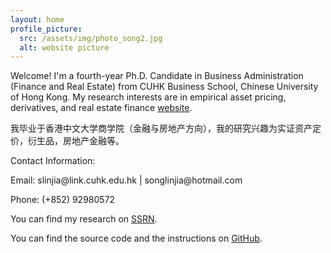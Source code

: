 ```yaml
---
layout: home
profile_picture:
  src: /assets/img/photo_song2.jpg
  alt: website picture
---
```


<p>
  Welcome! I'm a fourth-year Ph.D. Candidate in Business Administration (Finance and Real Estate) from CUHK Business School, Chinese University of Hong Kong. My research interests are in empirical asset pricing, derivatives, and real estate finance <a href="http://dangrover.com">website</a>.
</p>

<p>
  我毕业于香港中文大学商学院（金融与房地产方向），我的研究兴趣为实证资产定价，衍生品，房地产金融等。
</p>

<p>
Contact Information:
</p>

<p>
Email: slinjia@link.cuhk.edu.hk |  songlinjia@hotmail.com
</p>

<p>
Phone: (+852) 92980572
</p>

<p>
  You can find my research on <a href="https://papers.ssrn.com/sol3/cf_dev/AbsByAuth.cfm?per_id=3160827">SSRN</a>.
</p>


<p>
  You can find the source code and the instructions on <a href="https://github.com/eliottvincent/bay">GitHub</a>.
</p>
